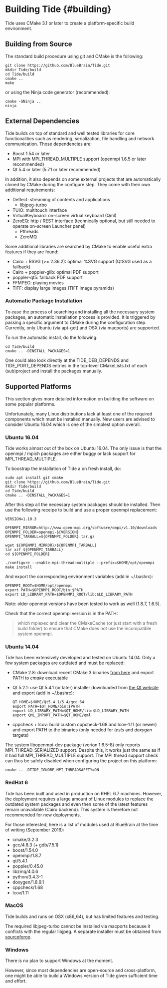 Building Tide {#building}
============

Tide uses CMake 3.1 or later to create a platform-specific build environment.

## Building from Source

The standard build procedure using git and CMake is the following:

    git clone https://github.com/BlueBrain/Tide.git
    mkdir Tide/build
    cd Tide/build
    cmake ..
    make

or using the Ninja code generator (recommended):

    cmake -GNinja ..
    ninja

## External Dependencies

Tide builds on top of standard and well tested libraries for core
functionalities such as rendering, serialization, file handling and network
communication. Those dependencies are:
* Boost 1.54 or later
* MPI with MPI_THREAD_MULTIPLE support (openmpi 1.6.5 or later recommended)
* Qt 5.4 or later (5.7.1 or later recommended)

In addition, it also depends on some external projects that are automatically
cloned by CMake during the configure step. They come with their own additional
requirements:
* Deflect: streaming of contents and applications
  - libjpeg-turbo
* TUIO: multitouch interface
* VirtualKeyboard: on-screen virtual keyboard (Qml)
* ZeroEQ: http / REST interface (technically optional, but still needed to
  operate on-screen Launcher panel)
  - Pthreads
  - ZeroMQ

Some additional libraries are searched by CMake to enable useful extra
features if they are found:
* Cairo + RSVG (>= 2.36.2): optimal %SVG support (QtSVG used as a fallback)
* Cairo + poppler-glib: optimal PDF support
* poppler-qt5: fallback PDF support
* FFMPEG: playing movies
* TIFF: display large images (TIFF image pyramids)

### Automatic Package Installation

To ease the process of searching and installing all the necessary system
packages, an automatic installation process is provided. It is triggered by
passing a specific argument to CMake during the configuration step.
Currently, only Ubuntu (via apt-get) and OSX (via macports) are supported.

To run the automatic install, do the following:

    cd Tide/build
    cmake .. -DINSTALL_PACKAGES=1

One could also look directly at the TIDE_DEB_DEPENDS and TIDE_PORT_DEPENDS
entries in the top-level CMakeLists.txt of each (sub)project and install the
packages manually.

## Supported Platforms

This section gives more detailed information on building the software on some
popular platforms.

Unfortunately, many Linux distributions lack at least one of the required
components which must be installed manually. New users are advised to consider
Ubuntu 16.04 which is one of the simplest option overall.

### Ubuntu 16.04

Tide works almost out of the box on Ubuntu 16.04. The only issue is that the
openmpi / mpich packages are either buggy or lack support for
MPI_THREAD_MULTIPLE.

To boostrap the installation of Tide a on fresh install, do:

    sudo apt install git cmake
    git clone https://github.com/BlueBrain/Tide.git
    mkdir Tide/build
    cd Tide/build
    cmake .. -DINSTALL_PACKAGES=1

After this step all the necessary system packages should be installed. Then use
the following receipe to build and use a proper openmpi replacement:

    VERSION=1.10.3

    OPENMPI_MIRROR=http://www.open-mpi.org/software/ompi/v1.10/downloads
    OPENMPI_FOLDER=openmpi-${VERSION}
    OPENMPI_TARBALL=${OPENMPI_FOLDER}.tar.gz

    wget ${OPENMPI_MIRROR}/${OPENMPI_TARBALL}
    tar xzf ${OPENMPI_TARBALL}
    cd ${OPENMPI_FOLDER}

    ./configure --enable-mpi-thread-multiple --prefix=$HOME/opt/openmpi
    make install

And export the corresponding environment variables (add in ~/.bashrc):

    OPENMPI_ROOT=$HOME/opt/openmpi
    export PATH=$OPENMPI_ROOT/bin:$PATH
    export LD_LIBRARY_PATH=$OPENMPI_ROOT/lib:$LD_LIBRARY_PATH

Note: older openmpi versions have been tested to work as well (1.8.7, 1.6.5).

Check that the correct openmpi version is in the PATH:
> which mpiexec
and clear the CMakeCache (or just start with a fresh build folder) to ensure
that CMake does not use the incompatible system openmpi.

### Ubuntu 14.04

Tide has been extensively developed and tested on Ubuntu 14.04. Only a few
system packages are outdated and must be replaced:
* CMake 2.8: download recent CMake 3 binaries
  [from here](https://cmake.org/download/) and export PATH to *cmake* executable
* Qt 5.2.1: use Qt 5.4.1 (or later) installer downloaded from
  [the Qt website](http://download.qt.io) and export (add in ~/.bashrc):

      QT_HOME=$HOME/Qt5.4.1/5.4/gcc_64
      export PATH=$QT_HOME/bin:$PATH
      export LD_LIBRARY_PATH=$QT_HOME/lib:$LD_LIBRARY_PATH
      export QML_IMPORT_PATH=$QT_HOME/qml

* cppcheck + lcov: build custom cppcheck-1.68 and lcov-1.11 (or newer) and
  export PATH to the binaries (only needed for *tests* and *doxygen* targets)

The system libopenmpi-dev package (verion 1.6.5-8) only reports
MPI_THREAD_SERIALIZED support. Despite this, it works just the same as if it had
full MPI_THREAD_MULTIPLE support. The MPI thread support check can thus be
safely disabled when configuring the project on this platform:

    cmake .. -DTIDE_IGNORE_MPI_THREADSAFETY=ON

### RedHat 6

Tide has been built and used in production on RHEL 6.7 machines. However, the
deployment requires a large amount of Linux modules to replace the outdated
system packages and even then some of the latest features remain unavailable
(Cairo backend). This system is therefore not recommended for new deployments.

For those interested, here is a list of modules used at BlueBrain at the time of
writing (September 2016):
* cmake/3.2.3
* gcc/4.8.3 (+ gdb/7.5.1)
* boost/1.54.0
* openmpi/1.8.7
* qt/5.4.1
* poppler/0.45.0
* libzmq/4.0.6
* python/3.4.3-1
* doxygen/1.8.9.1
* cppcheck/1.68
* lcov/1.11

### MacOS

Tide builds and runs on OSX (x86_64), but has limited features and testing.

The required libjpeg-turbo cannot be installed via macports because it conflicts
with the regular libjpeg. A separate installer must be obtained from
[sourceforge](https://sourceforge.net/projects/libjpeg-turbo/).

### Windows

There is no plan to support Windows at the moment.

However, since most dependencies are open-source and cross-platform, one might
be able to build a Windows version of Tide given sufficient time and effort.
